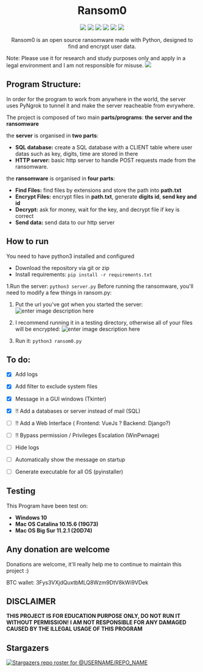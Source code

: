 
<h1 align='center'>Ransom0</h1>

<p align="center">
 <img src='https://www.codefactor.io/repository/github/hugolb0/ransom0/badge'>
 <img src='https://api.travis-ci.com/hugolb0/ransom0.svg?branch=master'>
 <img src='https://img.shields.io/badge/Windows%2C%20Mac%20%26%20Linux-compatible-brightgreen'>
 <img src='https://img.shields.io/github/release-date/HugoLB0/Ransom0'>
 <img src='https://img.shields.io/github/commit-activity/m/HugoLB0/Ransom0'>
 <img src='https://img.shields.io/github/last-commit/HugoLB0/Ransom0'>
</p>
 
 
<p align="center">
  Ransom0 is an open source ransomware made with Python, designed to find and encrypt user data. 
 
 Note: Please use it for research and study purposes only and apply in a legal environment and I am not responsible for misuse.
  <img src="https://hugolb0.000webhostapp.com/ransom0_main.png">
</p>





## Program Structure:
In order for the program to work from anywhere in the world, the server uses PyNgrok to tunnel it and make the server reacheable from evrywhere.

The project is composed of two main **parts/programs**: **the server and the ransomware**

the **server** is organised in **two parts**:
- **SQL database:** create a SQL database with a CLIENT table where user datas such as key, digits, time are stored in there
- **HTTP server:** basic http server to handle POST requests made from the ransomware.

the **ransomware** is organised  in **four parts**:
 - **Find Files:** find files by extensions and store the path into **path.txt**
 - **Encrypt Files:** encrypt files in **path.txt**, generate **digits id**, **send key and id**
 - **Decrypt:** ask for money, wait for the key, and decrypt file if key is correct
-  **Send data:** send data to our http server

## How to run
You need to have python3 installed and configured

 - Download the repository via git or zip
 - Install requirements: `pip install -r requirements.txt`

1.Run the server: `python3 server.py`
Before running the ransomware, you'll need to modify a few things in ransom.py:

 1. Put the url you've got when you started the server: ![enter image description here](https://hugolb0.000webhostapp.com/ransom0_url.png)

 

 2. I recommend running it in a testing directory, otherwise all of your files will be encrypted: ![enter image description here](https://hugolb0.000webhostapp.com/ransom0_directory.png)

2. Run it: `python3 ransom0.py`

## To do:
 - [x] Add logs
 - [x] Add filter to exclude system files
 - [x] Message in a GUI windows (Tkinter)
 - [x] !! Add a databases or server instead of mail (SQL) 
 - [ ] !! Add a Web Interface ( Frontend: VueJs ? Backend: Django?) 
 - [ ] !! Bypass permission / Privileges Escalation (WinPwnage)
 - [ ] Hide logs
 - [ ] Automatically  show the message on startup
 - [ ] Generate executable for all OS (pyinstaller)


## Testing
This Program have been test on:

 - **Windows 10**
 - **Mac OS Catalina 10.15.6 (19G73)**
 - **Mac OS Big Sur 11.2.1 (20D74)**

## Any donation are welcome
Donations are welcome, it'll really help me to continue to maintain this project :)

BTC wallet: 3Fys3VXjdQuxtbMLQ8Wzm9DtV8kWi9VDek
<br>
## DISCLAIMER 
**THIS PROJECT IS FOR EDUCATION PURPOSE ONLY, DO NOT RUN IT WITHOUT PERMISSION!**
**I AM NOT RESPONSIBLE FOR ANY DAMAGED CAUSED BY THE ILLEGAL USAGE OF THIS PROGRAM**

## Stargazers
 [![Stargazers repo roster for @USERNAME/REPO_NAME](https://reporoster.com/stars/HugoLB0/Ransom0)](https://github.com/HugoLB0/Ransom0/stargazers)
